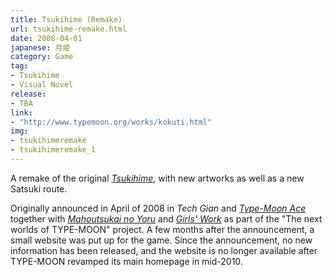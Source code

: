 ```yaml
---
title: Tsukihime (Remake)
url: tsukihime-remake.html
date: 2008-04-01
japanese: 月姫
category: Game
tag:
- Tsukihime
- Visual Novel
release:
- TBA
link:
- "http://www.typemoon.org/works/kokuti.html"
img:
- tsukihimeremake
- tsukihimeremake_1
---
```


A remake of the original [*Tsukihime*](tsukihime.html), with new artworks as well as a new Satsuki route.

Originally announced in April of 2008 in *Tech Gian* and [*Type-Moon Ace*](type-moon-ace-vol-1.html) together with [*Mahoutsukai no Yoru*](mahoutsukai-no-yoru.html) and [*Girls' Work*](girls-work.html) as part of the "The next worlds of TYPE-MOON" project. A few months after the announcement, a small website was put up for the game. Since the announcement, no new information has been released, and the website is no longer available after TYPE-MOON revamped its main homepage in mid-2010.